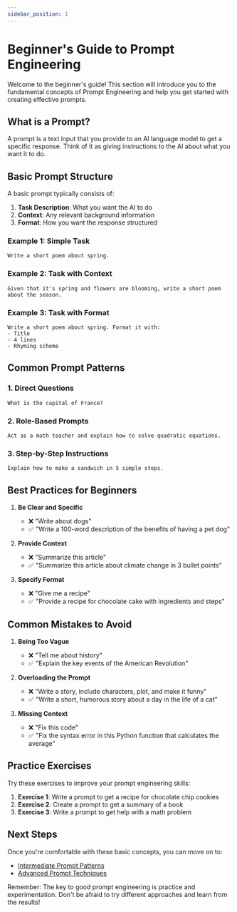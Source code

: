 ```yaml
---
sidebar_position: 1
---
```


# Beginner's Guide to Prompt Engineering

Welcome to the beginner's guide! This section will introduce you to the fundamental concepts of Prompt Engineering and help you get started with creating effective prompts.

## What is a Prompt?

A prompt is a text input that you provide to an AI language model to get a specific response. Think of it as giving instructions to the AI about what you want it to do.

## Basic Prompt Structure

A basic prompt typically consists of:

1. **Task Description**: What you want the AI to do
2. **Context**: Any relevant background information
3. **Format**: How you want the response structured

### Example 1: Simple Task

```text
Write a short poem about spring.
```

### Example 2: Task with Context

```text
Given that it's spring and flowers are blooming, write a short poem about the season.
```

### Example 3: Task with Format

```text
Write a short poem about spring. Format it with:
- Title
- 4 lines
- Rhyming scheme
```

## Common Prompt Patterns

### 1. Direct Questions

```text
What is the capital of France?
```

### 2. Role-Based Prompts

```text
Act as a math teacher and explain how to solve quadratic equations.
```

### 3. Step-by-Step Instructions

```text
Explain how to make a sandwich in 5 simple steps.
```

## Best Practices for Beginners

1. **Be Clear and Specific**

   - ❌ "Write about dogs"
   - ✅ "Write a 100-word description of the benefits of having a pet dog"

2. **Provide Context**

   - ❌ "Summarize this article"
   - ✅ "Summarize this article about climate change in 3 bullet points"

3. **Specify Format**
   - ❌ "Give me a recipe"
   - ✅ "Provide a recipe for chocolate cake with ingredients and steps"

## Common Mistakes to Avoid

1. **Being Too Vague**

   - ❌ "Tell me about history"
   - ✅ "Explain the key events of the American Revolution"

2. **Overloading the Prompt**

   - ❌ "Write a story, include characters, plot, and make it funny"
   - ✅ "Write a short, humorous story about a day in the life of a cat"

3. **Missing Context**
   - ❌ "Fix this code"
   - ✅ "Fix the syntax error in this Python function that calculates the average"

## Practice Exercises

Try these exercises to improve your prompt engineering skills:

1. **Exercise 1**: Write a prompt to get a recipe for chocolate chip cookies
2. **Exercise 2**: Create a prompt to get a summary of a book
3. **Exercise 3**: Write a prompt to get help with a math problem

## Next Steps

Once you're comfortable with these basic concepts, you can move on to:

- [Intermediate Prompt Patterns](../intermediate/patterns)
- [Advanced Prompt Techniques](../advanced/techniques)

Remember: The key to good prompt engineering is practice and experimentation. Don't be afraid to try different approaches and learn from the results!
